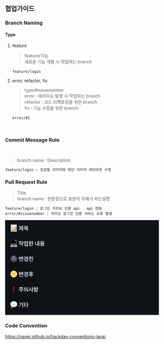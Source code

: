 ## **협업가이드**

### **Branch Naming**
#### Type
1. feature
    > feature/기능  
    > 새로운 기능 개발 시 작업하는 branch

    ```bash
    feature/login
    ```
2. error, refactor, fix
    > type/#issuenumber  
    > error : 에러이슈 발생 시 작업하는 branch  
    > refactor : 코드 리팩토링을 위한 branch  
    > fix : 기능 수정을 위한 branch
    ```bash
    error/#1
    ```

<br/>

### **Commit Message Rule**
<br/>

> branch name : Description
```bash
feature/login : 프로필 이미지와 하단 이미지 레이아웃 수정
```

### **Pull Request Rule**
> Title  
> branch name : 한문장으로 충분히 이해가 되는설명
```bash
feature/login : 로그인 카카오 인증 api - api 연동
error/#issuenumber : 카카오 로그인 인증 서비스 오류 발생
```
![Pull Request Template](./image/PrTemplate.png)

### **Code Convention**
https://naver.github.io/hackday-conventions-java/




